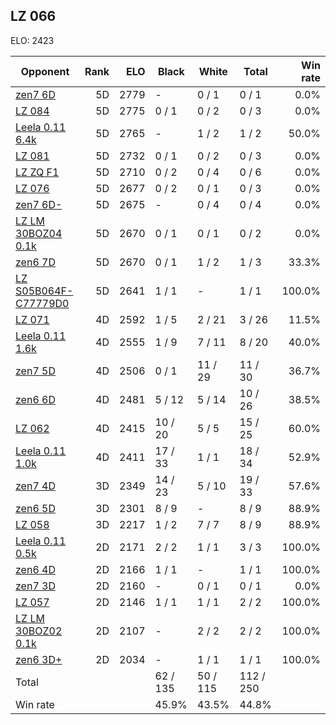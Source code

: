 ## LZ 066 ##

ELO: 2423

Opponent | Rank | ELO | Black | White | Total | Win rate
---------|-----:|----:|-------|-------|-------|-------:
[zen7 6D](zen7%206D.md) | 5D | 2779 | - | 0 / 1 | 0 / 1 | 0.0%
[LZ 084](LZ%20084.md) | 5D | 2775 | 0 / 1 | 0 / 2 | 0 / 3 | 0.0%
[Leela 0.11 6.4k](Leela%200.11%206.4k.md) | 5D | 2765 | - | 1 / 2 | 1 / 2 | 50.0%
[LZ 081](LZ%20081.md) | 5D | 2732 | 0 / 1 | 0 / 2 | 0 / 3 | 0.0%
[LZ ZQ F1](LZ%20ZQ%20F1.md) | 5D | 2710 | 0 / 2 | 0 / 4 | 0 / 6 | 0.0%
[LZ 076](LZ%20076.md) | 5D | 2677 | 0 / 2 | 0 / 1 | 0 / 3 | 0.0%
[zen7 6D-](zen7%206D-.md) | 5D | 2675 | - | 0 / 4 | 0 / 4 | 0.0%
[LZ LM 30BOZ04 0.1k](LZ%20LM%2030BOZ04%200.1k.md) | 5D | 2670 | 0 / 1 | 0 / 1 | 0 / 2 | 0.0%
[zen6 7D](zen6%207D.md) | 5D | 2670 | 0 / 1 | 1 / 2 | 1 / 3 | 33.3%
[LZ S05B064F-C77779D0](LZ%20S05B064F-C77779D0.md) | 5D | 2641 | 1 / 1 | - | 1 / 1 | 100.0%
[LZ 071](LZ%20071.md) | 4D | 2592 | 1 / 5 | 2 / 21 | 3 / 26 | 11.5%
[Leela 0.11 1.6k](Leela%200.11%201.6k.md) | 4D | 2555 | 1 / 9 | 7 / 11 | 8 / 20 | 40.0%
[zen7 5D](zen7%205D.md) | 4D | 2506 | 0 / 1 | 11 / 29 | 11 / 30 | 36.7%
[zen6 6D](zen6%206D.md) | 4D | 2481 | 5 / 12 | 5 / 14 | 10 / 26 | 38.5%
[LZ 062](LZ%20062.md) | 4D | 2415 | 10 / 20 | 5 / 5 | 15 / 25 | 60.0%
[Leela 0.11 1.0k](Leela%200.11%201.0k.md) | 4D | 2411 | 17 / 33 | 1 / 1 | 18 / 34 | 52.9%
[zen7 4D](zen7%204D.md) | 3D | 2349 | 14 / 23 | 5 / 10 | 19 / 33 | 57.6%
[zen6 5D](zen6%205D.md) | 3D | 2301 | 8 / 9 | - | 8 / 9 | 88.9%
[LZ 058](LZ%20058.md) | 3D | 2217 | 1 / 2 | 7 / 7 | 8 / 9 | 88.9%
[Leela 0.11 0.5k](Leela%200.11%200.5k.md) | 2D | 2171 | 2 / 2 | 1 / 1 | 3 / 3 | 100.0%
[zen6 4D](zen6%204D.md) | 2D | 2166 | 1 / 1 | - | 1 / 1 | 100.0%
[zen7 3D](zen7%203D.md) | 2D | 2160 | - | 0 / 1 | 0 / 1 | 0.0%
[LZ 057](LZ%20057.md) | 2D | 2146 | 1 / 1 | 1 / 1 | 2 / 2 | 100.0%
[LZ LM 30BOZ02 0.1k](LZ%20LM%2030BOZ02%200.1k.md) | 2D | 2107 | - | 2 / 2 | 2 / 2 | 100.0%
[zen6 3D+](zen6%203D+.md) | 2D | 2034 | - | 1 / 1 | 1 / 1 | 100.0%
Total | | | 62 / 135 | 50 / 115 | 112 / 250 | 
Win rate| | | 45.9% | 43.5% | 44.8% | 
